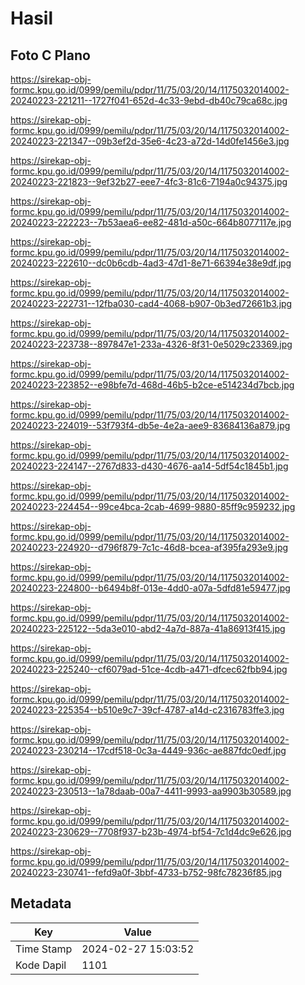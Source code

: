 # Hasil

## Foto C Plano

https://sirekap-obj-formc.kpu.go.id/0999/pemilu/pdpr/11/75/03/20/14/1175032014002-20240223-221211--1727f041-652d-4c33-9ebd-db40c79ca68c.jpg

https://sirekap-obj-formc.kpu.go.id/0999/pemilu/pdpr/11/75/03/20/14/1175032014002-20240223-221347--09b3ef2d-35e6-4c23-a72d-14d0fe1456e3.jpg

https://sirekap-obj-formc.kpu.go.id/0999/pemilu/pdpr/11/75/03/20/14/1175032014002-20240223-221823--9ef32b27-eee7-4fc3-81c6-7194a0c94375.jpg

https://sirekap-obj-formc.kpu.go.id/0999/pemilu/pdpr/11/75/03/20/14/1175032014002-20240223-222223--7b53aea6-ee82-481d-a50c-664b8077117e.jpg

https://sirekap-obj-formc.kpu.go.id/0999/pemilu/pdpr/11/75/03/20/14/1175032014002-20240223-222610--dc0b6cdb-4ad3-47d1-8e71-66394e38e9df.jpg

https://sirekap-obj-formc.kpu.go.id/0999/pemilu/pdpr/11/75/03/20/14/1175032014002-20240223-222731--12fba030-cad4-4068-b907-0b3ed72661b3.jpg

https://sirekap-obj-formc.kpu.go.id/0999/pemilu/pdpr/11/75/03/20/14/1175032014002-20240223-223738--897847e1-233a-4326-8f31-0e5029c23369.jpg

https://sirekap-obj-formc.kpu.go.id/0999/pemilu/pdpr/11/75/03/20/14/1175032014002-20240223-223852--e98bfe7d-468d-46b5-b2ce-e514234d7bcb.jpg

https://sirekap-obj-formc.kpu.go.id/0999/pemilu/pdpr/11/75/03/20/14/1175032014002-20240223-224019--53f793f4-db5e-4e2a-aee9-83684136a879.jpg

https://sirekap-obj-formc.kpu.go.id/0999/pemilu/pdpr/11/75/03/20/14/1175032014002-20240223-224147--2767d833-d430-4676-aa14-5df54c1845b1.jpg

https://sirekap-obj-formc.kpu.go.id/0999/pemilu/pdpr/11/75/03/20/14/1175032014002-20240223-224454--99ce4bca-2cab-4699-9880-85ff9c959232.jpg

https://sirekap-obj-formc.kpu.go.id/0999/pemilu/pdpr/11/75/03/20/14/1175032014002-20240223-224920--d796f879-7c1c-46d8-bcea-af395fa293e9.jpg

https://sirekap-obj-formc.kpu.go.id/0999/pemilu/pdpr/11/75/03/20/14/1175032014002-20240223-224800--b6494b8f-013e-4dd0-a07a-5dfd81e59477.jpg

https://sirekap-obj-formc.kpu.go.id/0999/pemilu/pdpr/11/75/03/20/14/1175032014002-20240223-225122--5da3e010-abd2-4a7d-887a-41a86913f415.jpg

https://sirekap-obj-formc.kpu.go.id/0999/pemilu/pdpr/11/75/03/20/14/1175032014002-20240223-225240--cf6079ad-51ce-4cdb-a471-dfcec62fbb94.jpg

https://sirekap-obj-formc.kpu.go.id/0999/pemilu/pdpr/11/75/03/20/14/1175032014002-20240223-225354--b510e9c7-39cf-4787-a14d-c2316783ffe3.jpg

https://sirekap-obj-formc.kpu.go.id/0999/pemilu/pdpr/11/75/03/20/14/1175032014002-20240223-230214--17cdf518-0c3a-4449-936c-ae887fdc0edf.jpg

https://sirekap-obj-formc.kpu.go.id/0999/pemilu/pdpr/11/75/03/20/14/1175032014002-20240223-230513--1a78daab-00a7-4411-9993-aa9903b30589.jpg

https://sirekap-obj-formc.kpu.go.id/0999/pemilu/pdpr/11/75/03/20/14/1175032014002-20240223-230629--7708f937-b23b-4974-bf54-7c1d4dc9e626.jpg

https://sirekap-obj-formc.kpu.go.id/0999/pemilu/pdpr/11/75/03/20/14/1175032014002-20240223-230741--fefd9a0f-3bbf-4733-b752-98fc78236f85.jpg


## Metadata

| Key        | Value               |
| ---------- | ------------------- |
| Time Stamp | 2024-02-27 15:03:52 |
| Kode Dapil | 1101                |



